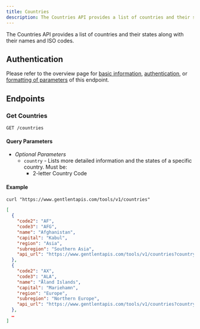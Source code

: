 ```yaml
---
title: Countries
description: The Countries API provides a list of countries and their states along with their names and ISO codes.
---
```


The Countries API provides a list of countries and their states along with their names and ISO codes.

## Authentication

Please refer to the overview page for [basic information](/docs/tools-api/), [authentication](/docs/tools-api/#authentication), or [formatting of parameters](/docs/tools-api/#parameters) of this endpoint.

## Endpoints

### Get Countries

```url title="Endpoint URL"
GET /countries
```

#### Query Parameters

- _Optional Parameters_
  - `country` - Lists more detailed information and the states of a specific country. Must be:
    - 2-letter Country Code

#### Example

```curl title="CURL"
curl "https://www.gentlentapis.com/tools/v1/countries"
```

```json title="Response"
[
​  {
​    "code2": "AF",
​    "code3": "AFG",
​    "name": "Afghanistan",
​    "capital": "Kabul",
​    "region": "Asia",
​    "subregion": "Southern Asia",
​    "api_url": "https://www.gentlentapis.com/tools/v1/countries?country=AF"
​  },
​  {
​    "code2": "AX",
​    "code3": "ALA",
​    "name": "Åland Islands",
​    "capital": "Mariehamn",
​    "region": "Europe",
​    "subregion": "Northern Europe",
​    "api_url": "https://www.gentlentapis.com/tools/v1/countries?country=AX"
​  },
​  …
]
```
